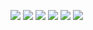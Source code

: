 
 ![](https://img.shields.io/badge/Typescript-blue.svg)
 ![](https://img.shields.io/badge/GitHub-100000?style=for-the-badge&logo=github&logoColor=white)
 ![](https://img.shields.io/badge/MariaDB-003545?style=for-the-badge&logo=mariadb&logoColor=white)
 ![](https://img.shields.io/badge/Micropython-blue.svg)
 ![](https://img.shields.io/badge/Owner-Oste-Jannick-blue.svg) 
 ![](https://img.shields.io/badge/Project%20Status-Incomplete-red.svg)